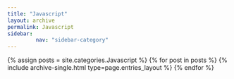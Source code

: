 ```yaml
---
title: "Javascript"
layout: archive
permalink: Javascript
sidebar:
         nav: "sidebar-category"
---
```



{% assign posts = site.categories.Javascript %}
{% for post in posts %} {% include archive-single.html type=page.entries_layout %} {% endfor %}